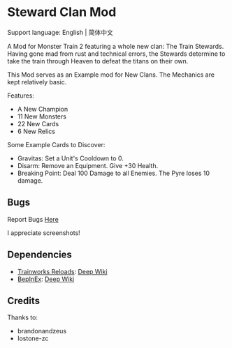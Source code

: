 # Steward Clan Mod

Support language: English | 简体中文

A Mod for Monster Train 2 featuring a whole new clan: The Train Stewards. Having gone mad from rust and technical errors, the Stewards determine to take the train through Heaven to defeat the titans on their own.

This Mod serves as an Example mod for New Clans. The Mechanics are kept relatively basic.

Features:

- A New Champion
- 11 New Monsters
- 22 New Cards
- 6 New Relics

Some Example Cards to Discover:

- Gravitas: Set a Unit's Cooldown to 0.
- Disarm: Remove an Equipment. Give +30 Health.
- Breaking Point: Deal 100 Damage to all Enemies. The Pyre loses 10 damage.

## Bugs

Report Bugs [Here](https://github.com/Monster-Train-2-Modding-Group/StewardClan/issues)

I appreciate screenshots!

## Dependencies

- [Trainworks Reloads](https://github.com/Monster-Train-2-Modding-Group/Trainworks-Reloaded): [Deep Wiki](https://deepwiki.com/Monster-Train-2-Modding-Group/Trainworks-Reloaded)
- [BepInEx](https://github.com/BepInEx/BepInEx): [Deep Wiki](https://deepwiki.com/BepInEx/BepInEx)

## Credits

Thanks to:
- brandonandzeus
- lostone-zc
